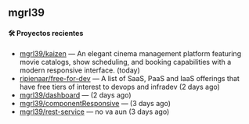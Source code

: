 ## mgrl39 












#### 🛠 Proyectos recientes

- [mgrl39/kaizen](https://github.com/mgrl39/kaizen) — An elegant cinema management platform featuring movie catalogs, show scheduling, and booking capabilities with a modern responsive interface. (today)
- [ripienaar/free-for-dev](https://github.com/ripienaar/free-for-dev) — A list of SaaS, PaaS and IaaS offerings that have free tiers of interest to devops and infradev (2 days ago)
- [mgrl39/dashboard](https://github.com/mgrl39/dashboard) —  (2 days ago)
- [mgrl39/componentResponsive](https://github.com/mgrl39/componentResponsive) —  (3 days ago)
- [mgrl39/rest-service](https://github.com/mgrl39/rest-service) — no va aun  (3 days ago)




